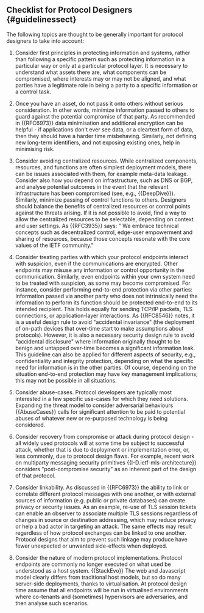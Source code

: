 
## Checklist for Protocol Designers {#guidelinessect}

The following topics are thought to be generally important for
protocol designers to take into account:

1. Consider first principles in protecting information and systems, rather than
   following a specific pattern such as protecting information in a particular
way or only at a particular protocol layer. It is necessary to
   understand what assets there are, what
components can be compromised, where interests may or may not be aligned, and
what parties have a legitimate role in being a party to a specific information
or a control task.

1. Once you have an asset, do not pass it onto others without serious
   consideration. In other words, minimize information passed to others to
guard against the potential compromise of that party.  As recommended in
{{RFC6973}} data minimisation and additional encryption can be helpful - if
applications don't ever see data, or a cleartext form of data, then they should
have a harder time misbehaving. Similarly, not defining new long-term
identifiers, and not exposing existing ones, help in minimising risk.

1. Consider avoiding centralized resources. While centralized components,
   resources, and functions are often simplest deployment models, there can be issues
   associated with them, for example meta-data leakage.
  Consider also how you depend on infrastructure, such as DNS or BGP,
   and analyse potential
outcomes in the event that the relevant infrastructure has been
   compromised (see, e.g.,  {{DeepDive}}).
Similarly, minimize passing
   of control functions to others. Designers should balance
the benefits of centralized resources or control points against the threats
arising.  If it is not possible to avoid, find a way to allow the centralized
resources to be selectable, depending on context and user settings.
As {{RFC3935}} says: " We embrace technical concepts such as decentralized control,
edge-user empowerment and sharing of resources, because those
concepts resonate with the core values of the IETF community."

1. Consider treating parties with which your protocol endpoints interact with suspicion,
even if the communications are encrypted. Other endpoints may misuse any
information or control opportunity in the communication. Similarly, even
endpoints within your own system need to be treated with suspicion, as some
may become compromised.
   For instance, consider performing end-to-end protection via other
   parties: Information passed via another party who does not
   intrinsically need the information to perform its function should
   be protected end-to-end to its intended recipient. This holds
   equally for sending TCP/IP packets, TLS connections, or
   application-layer interactions. As {{RFC8546}} notes, it is a
   useful design rule to avoid "accidental invariance" (the deployment
   of on-path devices that over-time start to make assumptions about
   protocols). However, it is also a necessary security design rule to
   avoid "accidental disclosure" where information originally thought
   to be benign and untapped over-time becomes a significant
   information leak. This guideline can also be applied for different
   aspects of security, e.g., confidentiality and integrity
   protection, depending on what the specific need for information is
   in the other parties.  Of course, depending on the situation
   end-to-end protection may have key management implications; this may not be possible in all situations.

4. Consider abuse-cases. Protocol developers are typically most interested in a
   few specific use-cases for which they need solutions. Expanding the threat
model to consider adversarial behaviours {{AbuseCases}} calls for significant
attention to be paid to potential abuses of whatever new or re-purposed
technology is being considered. 

1. Consider recovery from compromise or attack during protocol design - all
   widely used protocols will at some time be subject to successful attack,
whether that is due to deployment or implementation error, or, less commonly,
due to protocol design flaws.  For example, recent work on multiparty messaging
security primitives {{I-D.ietf-mls-architecture}} considers "post-compromise
security" as an inherent part of the design of that protocol. 

1. Consider linkability. As discussed in {{RFC6973}} the ability to link or
   correlate different protocol messages with one another, or with external
sources of information (e.g. public or private databases) can create privacy or
security issues. As an example, re-use of TLS session tickets can enable an
observer to associate multiple TLS sessions regardless of changes in source or
destination addressing, which may reduce privacy or help a bad actor in
targeting an attack. The same effects may result regardless of how protocol
exchanges can be linked to one another.  Protocol designs that aim to prevent
such linkage may produce have fewer unexpected or unwanted side-effects when
deployed.

1. Consider the nature of modern protocol implementations. Protocol
   endpoints are commonly no longer executed on what used be
   understood as a host system.  {{StackEvo}} The web and Javascript
   model clearly differs from traditional host models, but so do many
   server-side deployments, thanks to virtualisation.  At protocol
   design time assume that all endpoints will be run in virtualised
   environments where co-tenants and (sometimes) hypervisors are
   adversaries, and then analyse such scenarios.

